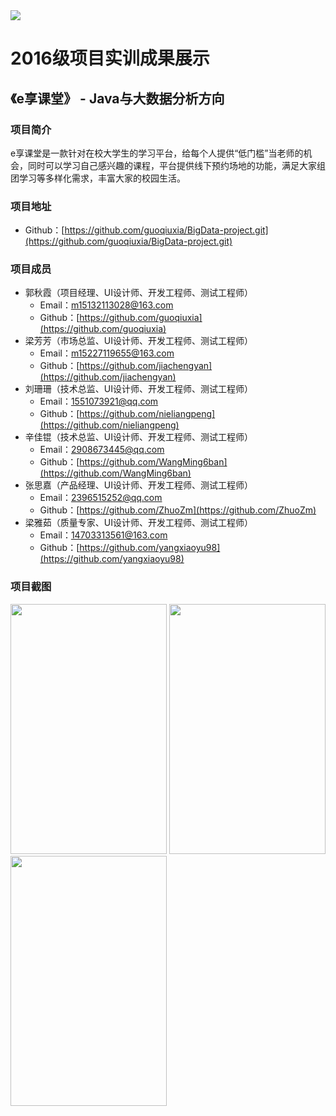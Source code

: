 <img src="../../../image/logo.png"/>

# 2016级项目实训成果展示 

## 《e享课堂》 - Java与大数据分析方向

### 项目简介

e享课堂是一款针对在校大学生的学习平台，给每个人提供“低门槛”当老师的机会，同时可以学习自己感兴趣的课程，平台提供线下预约场地的功能，满足大家组团学习等多样化需求，丰富大家的校园生活。

### 项目地址
- Github：[https://github.com/guoqiuxia/BigData-project.git](https://github.com/guoqiuxia/BigData-project.git)

### 项目成员

- 郭秋霞（项目经理、UI设计师、开发工程师、测试工程师）
  - Email：[m15132113028@163.com](mailto:m15132113028@163.com) 
  - Github：[https://github.com/guoqiuxia](https://github.com/guoqiuxia)
- 梁芳芳（市场总监、UI设计师、开发工程师、测试工程师）
  - Email：[m15227119655@163.com](mailto:m15227119655@163.com)
  - Github：[https://github.com/jiachengyan](https://github.com/jiachengyan)
- 刘珊珊（技术总监、UI设计师、开发工程师、测试工程师）
  - Email：[1551073921@qq.com](mailto:1551073921@qq.com)
  - Github：[https://github.com/nieliangpeng](https://github.com/nieliangpeng)
- 辛佳锟（技术总监、UI设计师、开发工程师、测试工程师）
  - Email：[2908673445@qq.com](mailto:2908673445@qq.com)
  - Github：[https://github.com/WangMing6ban](https://github.com/WangMing6ban)
- 张思嘉（产品经理、UI设计师、开发工程师、测试工程师）
  - Email：[2396515252@qq.com](mailto:2396515252@qq.com)
  - Github：[https://github.com/ZhuoZm](https://github.com/ZhuoZm)
- 梁雅茹（质量专家、UI设计师、开发工程师、测试工程师）
  - Email：[14703313561@163.com](mailto:14703313561@163.com)
  - Github：[https://github.com/yangxiaoyu98](https://github.com/yangxiaoyu98)

### 项目截图

<p>
<img src="./image/logo-欢迎页.png" width=250 height=400 />
<img src="./image/首页.jpg" width=250 height=400 />
<img src="./image/ta的帖子.png" width=250 height=400 />
</p>
